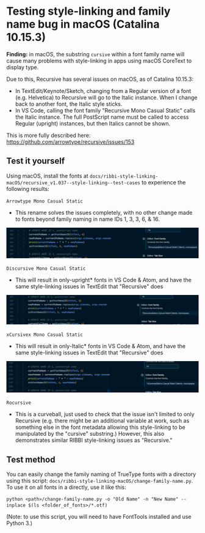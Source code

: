 # Testing style-linking and family name bug in macOS (Catalina 10.15.3)

**Finding:** in macOS, the substring `cursive` within a font family name will cause many problems with style-linking in apps using macOS CoreText to display type.

Due to this, Recursive has several issues on macOS, as of Catalina 10.15.3:

- In TextEdit/Keynote/Sketch, changing from a Regular version of a font (e.g. Helvetica) to Recursive will go to the Italic instance. When I change back to another font, the Italic style sticks.
- In VS Code, calling the font family "Recursive Mono Casual Static" calls the Italic instance. The full PostScript name must be called to access Regular (upright) instances, but then Italics cannot be shown.

This is more fully described here:
https://github.com/arrowtype/recursive/issues/153

## Test it yourself

Using macOS, install the fonts at `docs/ribbi-style-linking-macOS/recursive_v1.037--style-linking--test-cases` to experience the following results:

`Arrowtype Mono Casual Static`
- This rename solves the issues completely, with no other change made to fonts beyond family naming in name IDs 1, 3, 3, 6, & 16.

![](assets/2020-02-09-16-17-43.png)

`Discursive Mono Casual Static`
- This will result in only-upright* fonts in VS Code & Atom, and have the same style-linking issues in TextEdit that "Recursive" does

![](assets/2020-02-09-16-17-18.png)

`xCursivex Mono Casual Static`
- This will result in only-Italic* fonts in VS Code & Atom, and have the same style-linking issues in TextEdit that "Recursive" does

![](assets/2020-02-09-16-17-00.png)

`Rocursive`
- This is a curveball, just used to check that the issue isn't limited to only Recursive (e.g. there might be an additional variable at work, such as something else in the font metadata allowing this style-linking to be manipulated by the "cursive" substring.) However, this also demonstrates similar RIBBI style-linking issues as "Recursive."

## Test method

You can easily change the family naming of TrueType fonts with a directory using this script: `docs/ribbi-style-linking-macOS/change-family-name.py`. To use it on all fonts in a directly, use it like this:

```
python <path>/change-family-name.py -o "Old Name" -n "New Name" --inplace $(ls <folder_of_fonts>/*.otf)
```

(Note: to use this script, you will need to have FontTools installed and use Python 3.)